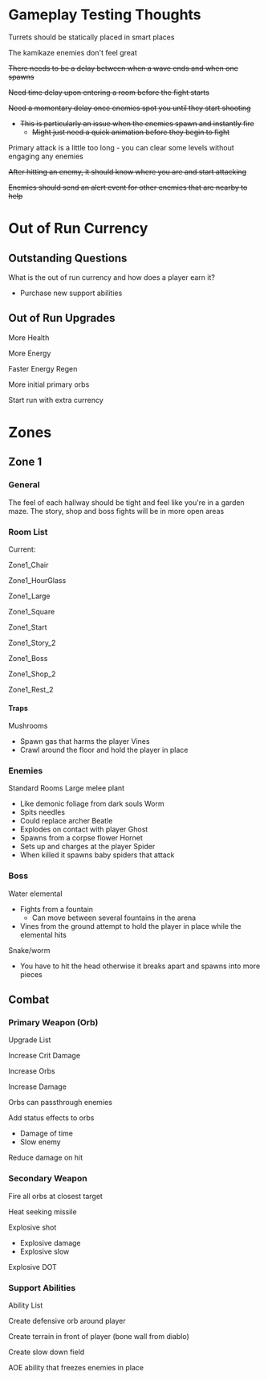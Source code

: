 # Gameplay Testing Thoughts
Turrets should be statically placed in smart places

The kamikaze enemies don't feel great

~~There needs to be a delay between when a wave ends and when one spawns~~

~~Need time delay upon entering a room before the fight starts~~

~~Need a momentary delay once enemies spot you until they start shooting~~
  * ~~This is particularly an issue when the enemies spawn and instantly fire~~
	* ~~Might just need a quick animation before they begin to fight~~

Primary attack is a little too long - you can clear some levels without engaging any enemies

~~After hitting an enemy, it should know where you are and start attacking~~

~~Enemies should send an alert event for other enemies that are nearby to help~~

# Out of Run Currency
## Outstanding Questions
What is the out of run currency and how does a player earn it?
  * Purchase new support abilities

## Out of Run Upgrades
More Health

More Energy

Faster Energy Regen

More initial primary orbs

Start run with extra currency

# Zones
## Zone 1
### General
The feel of each hallway should be tight and feel like you're in a garden maze. The story, shop and boss fights will be in more open areas

### Room List
Current:

Zone1_Chair

Zone1_HourGlass

Zone1_Large

Zone1_Square

Zone1_Start

Zone1_Story_2

Zone1_Boss

Zone1_Shop_2

Zone1_Rest_2

#### Traps
Mushrooms
  * Spawn gas that harms the player
Vines
  * Crawl around the floor and hold the player in place

### Enemies
Standard Rooms
Large melee plant
  * Like demonic foliage from dark souls
Worm
  * Spits needles
  * Could replace archer
Beatle
  * Explodes on contact with player
Ghost
  * Spawns from a corpse flower
Hornet
  * Sets up and charges at the player
Spider
  * When killed it spawns baby spiders that attack

### Boss
Water elemental
  * Fights from a fountain
    * Can move between several fountains in the arena
  * Vines from the ground attempt to hold the player in place while the elemental hits

Snake/worm
  * You have to hit the head otherwise it breaks apart and spawns into more pieces

## Combat
### Primary Weapon (Orb)
Upgrade List

Increase Crit Damage

Increase Orbs

Increase Damage

Orbs can passthrough enemies

Add status effects to orbs
  * Damage of time
  * Slow enemy

Reduce damage on hit

### Secondary Weapon
Fire all orbs at closest target

Heat seeking missile

Explosive shot
  * Explosive damage
  * Explosive slow

Explosive DOT

### Support Abilities
Ability List

Create defensive orb around player

Create terrain in front of player (bone wall from diablo)

Create slow down field

AOE ability that freezes enemies in place